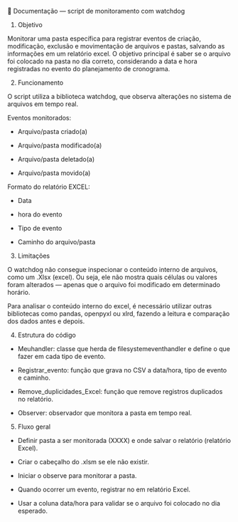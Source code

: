 📄 Documentação — script de monitoramento com watchdog 

1. Objetivo 

Monitorar uma pasta específica para registrar eventos de criação, modificação, exclusão e movimentação de arquivos e pastas, salvando as informações em um relatório excel. 
O objetivo principal é saber se o arquivo foi colocado na pasta no dia correto, considerando a data e hora registradas no evento do planejamento de cronograma. 

2. Funcionamento 

O script utiliza a biblioteca watchdog, que observa alterações no sistema de arquivos em tempo real. 

Eventos monitorados: 

- Arquivo/pasta criado(a)

- Arquivo/pasta modificado(a) 

- Arquivo/pasta deletado(a) 

- Arquivo/pasta movido(a) 

 

Formato do relatório EXCEL: 

- Data

- hora do evento 

- Tipo de evento 

- Caminho do arquivo/pasta 

3. Limitações 

O watchdog não consegue inspecionar o conteúdo interno de arquivos, como um .Xlsx (excel). 
 Ou seja, ele não mostra quais células ou valores foram alterados — apenas que o arquivo foi modificado em determinado horário. 

Para analisar o conteúdo interno do excel, é necessário utilizar outras bibliotecas como pandas, openpyxl ou xlrd, fazendo a leitura e comparação dos dados antes e depois. 

 

4. Estrutura do código 

- Meuhandler: classe que herda de filesystemeventhandler e define o que fazer em cada tipo de evento. 

- Registrar_evento: função que grava no CSV a data/hora, tipo de evento e caminho. 

- Remove_duplicidades_Excel: função que remove registros duplicados no relatório. 

- Observer: observador que monitora a pasta em tempo real. 

 

5. Fluxo geral 

- Definir pasta a ser monitorada (XXXX) e onde salvar o relatório (relatório Excel). 

- Criar o cabeçalho do .xlsm se ele não existir. 

- Iniciar o observe para monitorar a pasta. 

- Quando ocorrer um evento, registrar no em relatório Excel. 

- Usar a coluna data/hora para validar se o arquivo foi colocado no dia esperado. 
